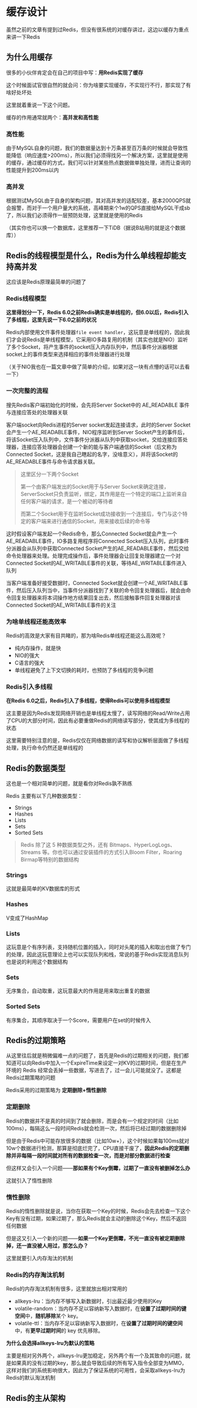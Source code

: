 # 缓存设计

虽然之前的文章有提到过Redis，但没有很系统的对缓存讲过，这边以缓存为重点来讲一下Redis

## 为什么用缓存

很多的小伙伴肯定会在自己的项目中写：**用Redis实现了缓存** 

这个时候面试官很自然的就会问：你为啥要实现缓存，不实现行不行，那实现了有啥好处坏处

这里就着重说一下这个问题。

缓存的作用通常就两个：**高并发和高性能**

### 高性能

由于MySQL自身的问题，我们的数据量达到十万条甚至百万条的时候就会导致性能降低（响应速度>200ms），所以我们必须得找另一个解决方案，这里就是使用的缓存，通过缓存的方式，我们可以针对某些热点数据做单独处理，进而让查询的性能提升到200ms以内

### 高并发

根据测试MySQL由于自身的架构问题，其对高并发的适配较差，基本2000QPS就会报警，而对于一个用户量大的系统，高峰期来个1w的QPS直接给MySQL干成sb了，所以我们必须得作一层预防处理，这里就是使用的Redis

（其实你也可以换一个数据库，这里推荐一下TiDB（据说B站用的就是这个数据库））

## Redis的线程模型是什么，Redis为什么单线程却能支持高并发

这应该是Redis原理最简单的问题了

### Redis线程模型

**这里得划分一下，Redis 6.0之前Redis确实是单线程的，但6.0以后，Redis引入了多线程，这里先说一下6.0之前的状况**

Redis内部使用文件事件处理器`file event handler`，这玩意是单线程的，因此我们才会说Redis是单线程模型，它采用IO多路复用的机制（其实也就是NIO）监听了多个Socket，将产生事件的socket压入内存队列中，然后事件分派器根据socket上的事件类型来选择相应的事件处理器进行处理

（关于NIO我也在一篇文章中做了简单的介绍，如果对这一块有点懵的话可以去看一下）

### 一次完整的流程

搜先Redis客户端初始化的时候，会先将Server Socket中的 AE_READABLE 事件与连接应答处的处理器关联

客户端socket向Redis进程的Server socket发起连接请求，此时的Server Socket会产生一个AE_READABLE事件，NIO程序监听到Server Socket产生的事件后，将该Socket压入队列中，文件事件分派器从队列中获取socket，交给连接应答处理器，连接应答处理器会创建一个新的能与客户端通信的Socket（后文称为Connected Socket，这是我自己瞎起的名字，没啥意义），并将该Socket的AE_READABLE事件与命令请求器关联。

> 这里区分一下两个Socket
> 
> 第一个由客户端发出的Socket用于与Server Socket来确定连接，ServerSocket只负责监听，绑定，其作用是在一个特定的端口上监听来自任何客户端的请求，是一个被动的等待者
> 
> 而第二个Socket用于在监听Socket成功接收到一个连接后，专门与这个特定的客户端来进行通信的Socket，用来接收后续的命令等


这时假设客户端发起一个Redis命令，那么Connected Socket就会产生一个AE_READABLE事件，IO多路复用程序将Connected Socket压入队列，此时事件分派器会从队列中获取Connected Socket产生的AE_READABLE事件，然后交给命令处理器来处理。处理完成操作后，事件处理器会让回复处理器建立一个对Connected Socket的AE_WRITABLE事件的关联，等待AE_WRITABLE事件进入队列

当客户端准备好接受数据时，Connected Socket就会创建一个AE_WRITABLE事件，然后压入队列当中，当事件分派器找到了关联的命令回复处理器后，就会由命令回复处理器来将本词操作地方结果回复出去，然后接触事件回复处理器对该Connected Socket的AE_WRITABLE事件的关注

### 为啥单线程还能高效率

Redis的高效是大家有目共睹的，那为啥Redis单线程还能这么高效呢？

- 纯内存操作，就是快
- NIO的强大
- C语言的强大
- 单线程避免了上下文切换的耗时，也预防了多线程的竞争问题

### Redis引入多线程

**在Redis 6.0之后，Redis引入了多线程，使得Redis可以使用多线程模型**

这主要是因为Redis发现网络开销也是单线程太慢了，读写网络的Read/Write占用了CPU的大部分时间，因此有必要重做Redis的网络读写部分，使其成为多线程的状态

这里需要特别注意的是，Redis仅仅在网络数据的读写和协议解析层面做了多线程处理，执行命令仍然还是单线程的


## Redis的数据类型

这也是一个相对简单的问题，就是看你对Redis孰不熟练

Redis 主要有以下几种数据类型：

- Strings
- Hashes
- Lists
- Sets
- Sorted Sets

> Redis 除了这 5 种数据类型之外，还有 Bitmaps、HyperLogLogs、Streams 等。你也可以通过安装插件的方式引入Bloom Filter，Roaring Birmap等特别的数据结构

### Strings

这就是最简单的KV数据库的形式

### Hashes

V变成了HashMap

### Lists

这玩意是个有序列表，支持随机位置的插入，同时对头尾的插入和取出也做了专门的处理，因此这玩意理论上也可以实现队列和栈，常说的基于Redis实现消息队列也是说的利用这个数据结构

### Sets

无序集合，自动取重，这玩意最大的作用是用来取出重复的数据

### Sorted Sets

有序集合，其顺序取决于一个Score，需要用户在set的时候传入

## Redis的过期策略

从这里往后就是稍微偏难一点的问题了，首先是Redis的过期相关的问题，我们都知道可以向Redis中加入一个ExpireTime来设定一对KV的过期时间，但是在生产环境的 Redis 经常会丢掉一些数据，写进去了，过一会儿可能就没了。这都是Redis过期策略的问题

Redis采用的过期策略为 **定期删除+惰性删除**

### 定期删除

Redis的数据并不是真的时间到了就会删除，而是会有一个规定的时间（比如100ms），每隔这么一段时间Redis就会检测一次，然后将已经过期的数据删除掉

但是由于Redis中可能存放很多的数据（比如10w+），这个时候如果每100ms就对10w个数据进行检测，那算是彻底烂完了，CPU直接干废了，**因此Redis的定期删除并非每隔一段时间就对所有的数据检查一次，而是对部分数据进行检查**

但这样又会引入一个问题——**那如果有个Key倒霉，过期了一直没有被删掉怎么办**

这就引入了惰性删除

### 惰性删除

Redis的惰性删除就是说，当你在获取一个Key的时候，Redis会先去检查一下这个Key有没有过期，如果过期了，那么Redis就会主动的删除这个Key，然后不返回任何数据

但是这又引入一个新的问题——**如果一个Key更倒霉，不光一直没有被定期删除掉，还一直没被人用过，那怎么办？**

这里就要引入内存淘汰的机制

### Redis的内存淘汰机制

Redis的内存淘汰机制有很多，这里就放出相对常用的

- allkeys-lru：当内存不够写入新数据时，引出最近最少使用的Key
- volatile-random：当内存不足以容纳新写入数据时，在**设置了过期时间的键空间**中，**随机移除**某个 key。
- volatile-ttl：当内存不足以容纳新写入数据时，在**设置了过期时间的键空间**中，有**更早过期时间**的 key 优先移除。

**为什么会选择allkeys-lru为默认的策略**

主要是相对另外两个，allkeys-lru更加稳定，另外两个有一个及其致命的问题，就是如果真的没有过期的key，那么就会导致后续的所有写入指令全部变为MMO，这样对我们的系统影响很大，因此为了保证系统的可用性，会采取allkeys-lru为Redis的默认淘汰机制

## Redis的主从架构


